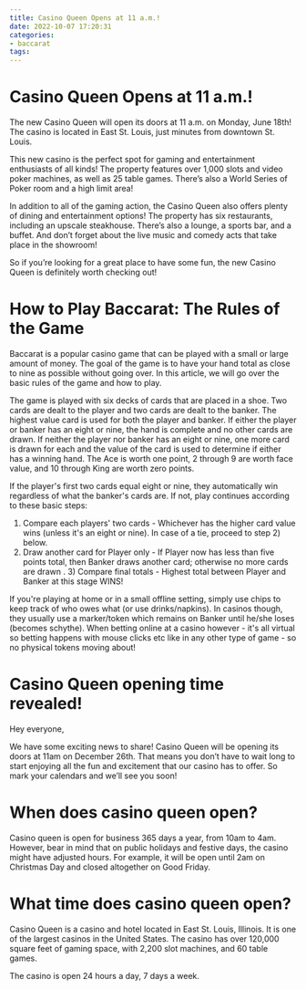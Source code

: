 ```yaml
---
title: Casino Queen Opens at 11 a.m.!
date: 2022-10-07 17:20:31
categories:
- baccarat
tags:
---
```



#  Casino Queen Opens at 11 a.m.!

The new Casino Queen will open its doors at 11 a.m. on Monday, June 18th! The casino is located in East St. Louis, just minutes from downtown St. Louis.

This new casino is the perfect spot for gaming and entertainment enthusiasts of all kinds! The property features over 1,000 slots and video poker machines, as well as 25 table games. There’s also a World Series of Poker room and a high limit area!

In addition to all of the gaming action, the Casino Queen also offers plenty of dining and entertainment options! The property has six restaurants, including an upscale steakhouse. There’s also a lounge, a sports bar, and a buffet. And don’t forget about the live music and comedy acts that take place in the showroom!

So if you’re looking for a great place to have some fun, the new Casino Queen is definitely worth checking out!

#  How to Play Baccarat: The Rules of the Game

Baccarat is a popular casino game that can be played with a small or large amount of money. The goal of the game is to have your hand total as close to nine as possible without going over. In this article, we will go over the basic rules of the game and how to play.

The game is played with six decks of cards that are placed in a shoe. Two cards are dealt to the player and two cards are dealt to the banker. The highest value card is used for both the player and banker. If either the player or banker has an eight or nine, the hand is complete and no other cards are drawn. If neither the player nor banker has an eight or nine, one more card is drawn for each and the value of the card is used to determine if either has a winning hand. The Ace is worth one point, 2 through 9 are worth face value, and 10 through King are worth zero points.

If the player's first two cards equal eight or nine, they automatically win regardless of what the banker's cards are. If not, play continues according to these basic steps:

1) Compare each players' two cards - Whichever has the higher card value wins (unless it's an eight or nine). In case of a tie, proceed to step 2) below. 
2) Draw another card for Player only - If Player now has less than five points total, then Banker draws another card; otherwise no more cards are drawn .   3) Compare final totals - Highest total between Player and Banker at this stage WINS!

If you're playing at home or in a small offline setting, simply use chips to keep track of who owes what (or use drinks/napkins). In casinos though, they usually use a marker/token which remains on Banker until he/she loses (becomes schythe). When betting online at a casino however - it's all virtual so betting happens with mouse clicks etc like in any other type of game - so no physical tokens moving about!

#  Casino Queen opening time revealed! 

Hey everyone,

We have some exciting news to share! Casino Queen will be opening its doors at 11am on December 26th. That means you don’t have to wait long to start enjoying all the fun and excitement that our casino has to offer. So mark your calendars and we’ll see you soon!

#  When does casino queen open? 

Casino queen is open for business 365 days a year, from 10am to 4am. However, bear in mind that on public holidays and festive days, the casino might have adjusted hours. For example, it will be open until 2am on Christmas Day and closed altogether on Good Friday.

#  What time does casino queen open?

Casino Queen is a casino and hotel located in East St. Louis, Illinois. It is one of the largest casinos in the United States. The casino has over 120,000 square feet of gaming space, with 2,200 slot machines, and 60 table games.

The casino is open 24 hours a day, 7 days a week.